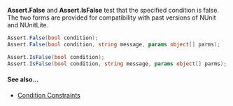 **Assert.False** and **Assert.IsFalse** test that the specified condition is false.
The two forms are provided for compatibility with past versions of NUnit and
NUnitLite.

```C#
Assert.False(bool condition);
Assert.False(bool condition, string message, params object[] parms);

Assert.IsFalse(bool condition);
Assert.IsFalse(bool condition, string message, params object[] parms);
```

#### See also...
 * [Condition Constraints](Constraints#condition-constraints)
